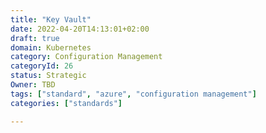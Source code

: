 ```yaml
---
title: "Key Vault"
date: 2022-04-20T14:13:01+02:00
draft: true
domain: Kubernetes
category: Configuration Management
categoryId: 26
status: Strategic
Owner: TBD
tags: ["standard", "azure", "configuration management"]
categories: ["standards"]

---
```

